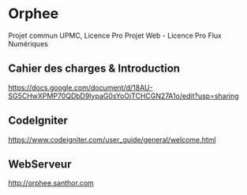 # Orphee

Projet commun UPMC, Licence Pro Projet Web - Licence Pro Flux Numériques

## Cahier des charges & Introduction

https://docs.google.com/document/d/18AU-SG5CHwXPMP70QDbD9lypaG0sYoOjTCHCGN27A1o/edit?usp=sharing

## CodeIgniter

https://www.codeigniter.com/user_guide/general/welcome.html

## WebServeur

http://orphee.santhor.com
